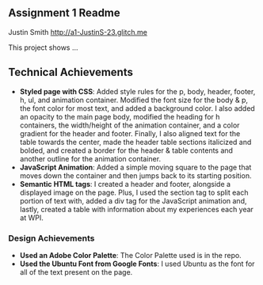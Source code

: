 Assignment 1 Readme
---

Justin Smith
http://a1-JustinS-23.glitch.me

This project shows ...

## Technical Achievements
- **Styled page with CSS**: Added style rules for the p, body, header, footer, h, ul, and animation container.
                            Modified the font size for the body & p, the font color for most text, and added a background color.
                            I also added an opacity to the main page body, modified the heading for h containers, 
                            the width/height of the animation container, and a color gradient for the header and footer. 
                            Finally, I also aligned text for the table towards the center, made the header table sections italicized and bolded, 
                            and created a border for the header & table contents and another outline for the animation container.
- **JavaScript Animation**: Added a simple moving square to the page that moves down the container and then jumps back to its starting position.
- **Semantic HTML tags**: I created a header and footer, alongside a displayed image on the page. 
                          Plus, I used the section tag to split each portion of text with, added a div tag for the JavaScript animation 
                          and, lastly, created a table with information about my experiences each year at WPI.

### Design Achievements
- **Used an Adobe Color Palette**: The Color Palette used is in the repo.
- **Used the Ubuntu Font from Google Fonts**: I used Ubuntu as the font for all of the text present on the page.
